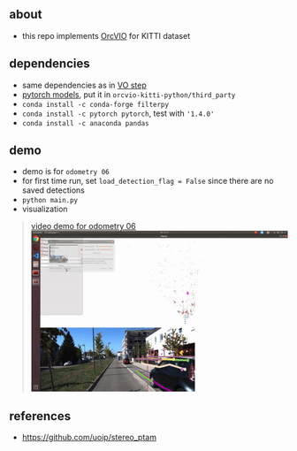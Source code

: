 ## about 

- this repo implements [OrcVIO](https://moshan.cf/orcvio_githubpage/) for KITTI dataset 

## dependencies 

- same dependencies as in [VO step](https://github.com/shanmo/kitti-vo-prediction)
- [pytorch models](https://github.com/moshanATucsd/orcvio_pytorch_models), put it in `orcvio-kitti-python/third_party`
- `conda install -c conda-forge filterpy`
- `conda install -c pytorch pytorch`, test with `'1.4.0'`
- `conda install -c anaconda pandas` 

## demo 

- demo is for `odometry 06` 
- for first time run, set `load_detection_flag = False` since there are no saved detections 
- `python main.py`
- visualization 
> [video demo for odometry 06](https://youtu.be/763iztZBH0g)
![demo](assets/demo_06.gif) 

## references 

- https://github.com/uoip/stereo_ptam